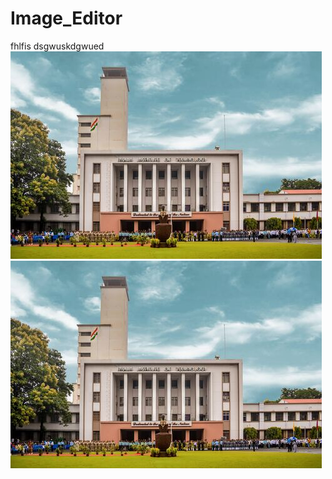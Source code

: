 # Image_Editor


fhlfis                           dsgwuskdgwued
![Image_Editor](image1.jpg)  ![Image_Editor](image1.jpg)

